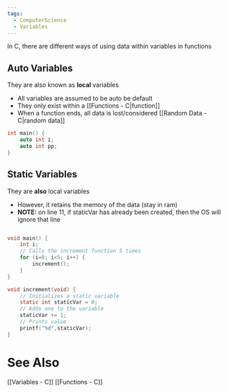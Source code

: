 ```yaml
---
tags:
  - ComputerScience
  - Variables
---
```

In C, there are different ways of using data within variables in functions

## Auto Variables
They are also known as **local** variables
- All variables are assumed to be auto be default
- They only exist within a [[Functions - C|function]]
- When a function ends, all data is lost/considered [[Random Data - C|random data]]
```c showlinenumbers
int main() {
	auto int i;
	auto int pp;
}
```

## Static Variables
They are **also** local variables
- However, it retains the memory of the data (stay in ram)
- **NOTE:** on line 11, if staticVar has already been created, then the OS will ignore that line
```c showlinenumbers {11}

void main() {
	int i;
	// Calls the increment function 5 times
	for (i=0; i<5; i++) {
		increment();
	}
}

void increment(void) {
	// Initializes a static variable
	static int staticVar = 0;
	// Adds one to the variable
	staticVar += 1;
	// Prints value
	printf("%d",staticVar);
}
```

##


##



# See Also
[[Variables - C]]
[[Functions - C]]